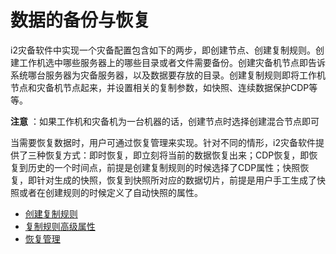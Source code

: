 # 数据的备份与恢复

i2灾备软件中实现一个灾备配置包含如下的两步，即创建节点、创建复制规则。创建工作机选中哪些服务器上的哪些目录或者文件需要备份。创建灾备机节点即告诉系统哪台服务器为灾备服务器，以及数据要存放的目录。创建复制规则即将工作机节点和灾备机节点起来，并设置相关的复制参数，如快照、连续数据保护CDP等等。

**注意** ：如果工作机和灾备机为一台机器的话，创建节点时选择创建混合节点即可

当需要恢复数据时，用户可通过恢复管理来实现。针对不同的情形，i2灾备软件提供了三种恢复方式：即时恢复，即立刻将当前的数据恢复出来；CDP恢复，即恢复到历史的一个时间点，前提是创建复制规则的时候选择了CDP属性；快照恢复，即针对生成的快照，恢复到快照所对应的数据切片，前提是用户手工生成了快照或者在创建规则的时候定义了自动快照的属性。

 * [创建复制规则](new_rep.md)
 * [复制规则高级属性](advance_settings.md)
 * [恢复管理](recovery_management.md)
